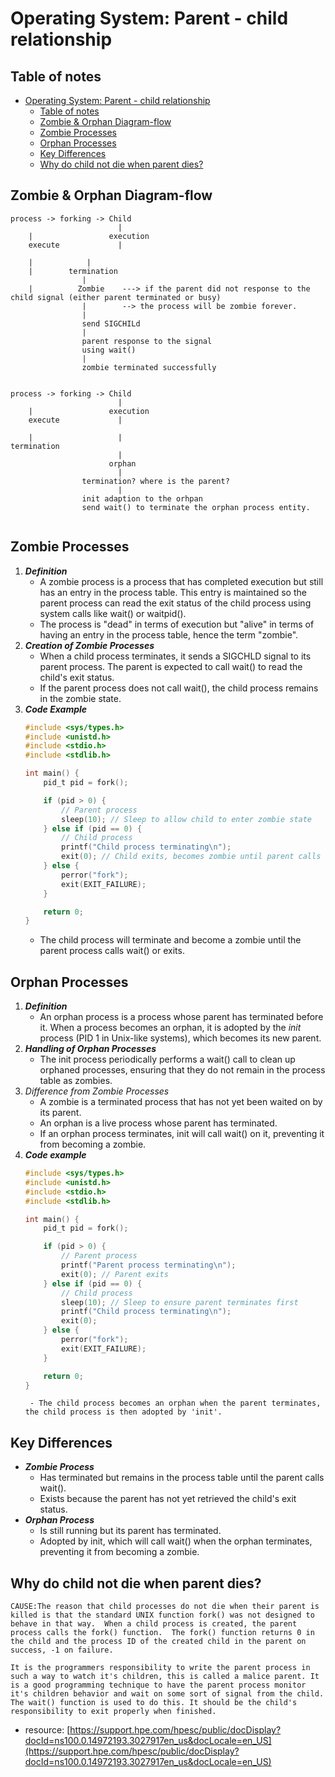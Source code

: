 # Operating System: Parent - child relationship

## Table of notes
- [Operating System: Parent - child relationship](#operating-system-parent---child-relationship)
  - [Table of notes](#table-of-notes)
  - [Zombie \& Orphan Diagram-flow](#zombie--orphan-diagram-flow)
  - [Zombie Processes](#zombie-processes)
  - [Orphan Processes](#orphan-processes)
  - [Key Differences](#key-differences)
  - [Why do child not die when parent dies?](#why-do-child-not-die-when-parent-dies)

## Zombie & Orphan Diagram-flow

```
process -> forking -> Child
                        |
    |                 execution
    execute             |

    |            |      
    |        termination
                |  
    |          Zombie    ---> if the parent did not response to the child signal (either parent terminated or busy) 
                |        --> the process will be zombie forever.                                      
                |
                send SIGCHILd
                |
                parent response to the signal 
                using wait()
                |
                zombie terminated successfully


process -> forking -> Child
                        |
    |                 execution
    execute             |

    |                   |      
termination
                        |  
                      orphan                                        
                        |
                termination? where is the parent?
                        |
                init adaption to the orhpan
                send wait() to terminate the orphan process entity.
                        
```

## Zombie Processes
1. ***Definition*** 
   - A zombie process is a process that has completed execution but still has an entry in the process table. This entry is maintained so the parent process can read the exit status of the child process using system calls like wait() or waitpid().
   - The process is "dead" in terms of execution but "alive" in terms of having an entry in the process table, hence the term "zombie".
2. ***Creation of Zombie Processes***
   - When a child process terminates, it sends a SIGCHLD signal to its parent process. The parent is expected to call wait() to read the child's exit status.
   - If the parent process does not call wait(), the child process remains in the zombie state.
3. ***Code Example***
    ```c
    #include <sys/types.h>
    #include <unistd.h>
    #include <stdio.h>
    #include <stdlib.h>

    int main() {
        pid_t pid = fork();

        if (pid > 0) {
            // Parent process
            sleep(10); // Sleep to allow child to enter zombie state
        } else if (pid == 0) {
            // Child process
            printf("Child process terminating\n");
            exit(0); // Child exits, becomes zombie until parent calls wait()
        } else {
            perror("fork");
            exit(EXIT_FAILURE);
        }

        return 0;
    }
    ```
    - The child process will terminate and become a zombie until the parent process calls wait() or exits.

## Orphan Processes
1. ***Definition***
   - An orphan process is a process whose parent has terminated before it. When a process becomes an orphan, it is adopted by the *init* process (PID 1 in Unix-like systems), which becomes its new parent.
2. ***Handling of Orphan Processes***
   - The init process periodically performs a wait() call to clean up orphaned processes, ensuring that they do not remain in the process table as zombies.
3. *Difference from Zombie Processes*
   - A zombie is a terminated process that has not yet been waited on by its parent.
   - An orphan is a live process whose parent has terminated.
   - If an orphan process terminates, init will call wait() on it, preventing it from becoming a zombie.
4. ***Code example***
    ```c
    #include <sys/types.h>
    #include <unistd.h>
    #include <stdio.h>
    #include <stdlib.h>

    int main() {
        pid_t pid = fork();

        if (pid > 0) {
            // Parent process
            printf("Parent process terminating\n");
            exit(0); // Parent exits
        } else if (pid == 0) {
            // Child process
            sleep(10); // Sleep to ensure parent terminates first
            printf("Child process terminating\n");
            exit(0);
        } else {
            perror("fork");
            exit(EXIT_FAILURE);
        }

        return 0;
    }
    ```
        - The child process becomes an orphan when the parent terminates, the child process is then adopted by 'init'.

## Key Differences
- ***Zombie Process***
  - Has terminated but remains in the process table until the parent calls wait().
  - Exists because the parent has not yet retrieved the child's exit status.
- ***Orphan Process***
  - Is still running but its parent has terminated.
  - Adopted by init, which will call wait() when the orphan terminates, preventing it from becoming a zombie.

## Why do child not die when parent dies?
```
CAUSE:The reason that child processes do not die when their parent is killed is that the standard UNIX function fork() was not designed to behave in that way.  When a child process is created, the parent process calls the fork() function.  The fork() function returns 0 in the child and the process ID of the created child in the parent on success, -1 on failure.

It is the programmers responsibility to write the parent process in such a way to watch it's children, this is called a malice parent. It is a good programming technique to have the parent process monitor it's children behavior and wait on some sort of signal from the child. The wait() function is used to do this. It should be the child's responsibility to exit properly when finished.
```
- resource: [https://support.hpe.com/hpesc/public/docDisplay?docId=ns100.0.14972193.3027917en_us&docLocale=en_US](https://support.hpe.com/hpesc/public/docDisplay?docId=ns100.0.14972193.3027917en_us&docLocale=en_US)
